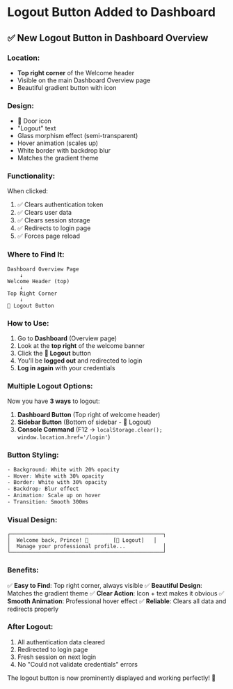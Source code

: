 # Logout Button Added to Dashboard

## ✅ New Logout Button in Dashboard Overview

### Location:
- **Top right corner** of the Welcome header
- Visible on the main Dashboard Overview page
- Beautiful gradient button with icon

### Design:
- 🚪 Door icon
- "Logout" text
- Glass morphism effect (semi-transparent)
- Hover animation (scales up)
- White border with backdrop blur
- Matches the gradient theme

### Functionality:
When clicked:
1. ✅ Clears authentication token
2. ✅ Clears user data
3. ✅ Clears session storage
4. ✅ Redirects to login page
5. ✅ Forces page reload

### Where to Find It:

```
Dashboard Overview Page
    ↓
Welcome Header (top)
    ↓
Top Right Corner
    ↓
🚪 Logout Button
```

### How to Use:

1. Go to **Dashboard** (Overview page)
2. Look at the **top right** of the welcome banner
3. Click the **🚪 Logout** button
4. You'll be **logged out** and redirected to login
5. **Log in again** with your credentials

### Multiple Logout Options:

Now you have **3 ways** to logout:

1. **Dashboard Button** (Top right of welcome header)
2. **Sidebar Button** (Bottom of sidebar - 🚪 Logout)
3. **Console Command** (F12 → `localStorage.clear(); window.location.href='/login'`)

### Button Styling:

```css
- Background: White with 20% opacity
- Hover: White with 30% opacity
- Border: White with 30% opacity
- Backdrop: Blur effect
- Animation: Scale up on hover
- Transition: Smooth 300ms
```

### Visual Design:

```
┌─────────────────────────────────────────────────┐
│  Welcome back, Prince! 👋        [🚪 Logout]   │
│  Manage your professional profile...            │
└─────────────────────────────────────────────────┘
```

### Benefits:

✅ **Easy to Find**: Top right corner, always visible
✅ **Beautiful Design**: Matches the gradient theme
✅ **Clear Action**: Icon + text makes it obvious
✅ **Smooth Animation**: Professional hover effect
✅ **Reliable**: Clears all data and redirects properly

### After Logout:

1. All authentication data cleared
2. Redirected to login page
3. Fresh session on next login
4. No "Could not validate credentials" errors

The logout button is now prominently displayed and working perfectly! 🎉
